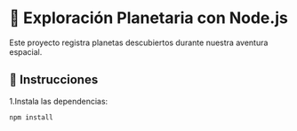 # 🌌 Exploración Planetaria con Node.js

Este proyecto registra planetas descubiertos durante nuestra aventura espacial.

## 🚀 Instrucciones

1.Instala las dependencias:

```bash
npm install
